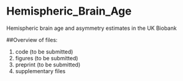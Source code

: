 # Hemispheric_Brain_Age
Hemispheric brain age and asymmetry estimates in the UK Biobank 

##Overview of files:
1) code (to be submitted)
2) figures (to be submitted)
3) preprint (to be submitted)
4) supplementary files
